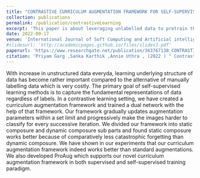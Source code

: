 ```yaml
---
title: "CONTRASTIVE CURRICULUM AUGMENTATION FRAMEWORK FOR SELF-SUPERVISED LEARNING"
collection: publications
permalink: /publication/contrastiveLearning
excerpt: 'This paper is about leveraging unlabelled data to pretrain the model using contrastive learning methods with a curriculum which sequentially increases the difficulty of the training examples.'
date: 2022-09-17
venue: 'International Journal of Soft Computing and Artificial intelligence Volume-10, Issue-1'
#slidesurl: 'http://academicpages.github.io/files/slides3.pdf'
paperurl: 'https://www.researchgate.net/publication/363767138_CONTRASTIVE_CURRICULUM_AUGMENTATION_FRAMEWORK_FOR_SELF-SUPERVISED_LEARNING#fullTextFileContent'
citation: 'Priyam Garg ,Sanka Karthik ,Annie Uthra , (2022 ) " Contrastive Curriculum Augmentation Framework for Self-Supervised Learning " , International Journal of Soft Computing And Artificial Intelligence (IJSCAI) , pp. 5-9, Volume-10,Issue-1'
---
```


With increase in unstructured data everyda, learning underlying structure of data has become rather important compared to the alternative of manually labelling data which is very costly. The primary goal of self-supervised learning methods is to capture the fundamental representations of data regardless of labels. In a contrastive learning setting, we have created a curriculum augmentation framework and trained a dual network with the help of that framework. Our framework gradually updates augmentation parameters within a set limit and progressively make the images harder to classify for every successive iteration. We divided our framework into static composure and dynamic composure sub parts and found static composure works better because of comparatively less catastrophic forgetting than dynamic composure. We have shown in our experiments that our curriculum augmentation framework indeed works better than standard augmentations. We also developed ProAug which supports our novel curriculum augmentation framework in both supervised and self-supervised training paradigm.